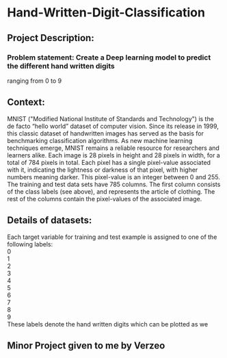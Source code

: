 #  Hand-Written-Digit-Classification

## Project Description:
### Problem statement: Create a Deep learning model to predict the different hand written digits
ranging from 0 to 9
## Context: 
MNIST ("Modified National Institute of Standards and Technology") is the de facto
“hello world” dataset of computer vision. Since its release in 1999, this classic dataset of
handwritten images has served as the basis for benchmarking classification algorithms. As new
machine learning techniques emerge, MNIST remains a reliable resource for researchers and
learners alike.
Each image is 28 pixels in height and 28 pixels in width, for a total of 784 pixels in total. Each
pixel has a single pixel-value associated with it, indicating the lightness or darkness of that
pixel, with higher numbers meaning darker. This pixel-value is an integer between 0 and 255.
The training and test data sets have 785 columns. The first column consists of the class labels
(see above), and represents the article of clothing. The rest of the columns contain the pixel-values of the associated image.

## Details of datasets:
Each target variable for training and test example is assigned to one of the following labels:
<br>
0<br>
1<br>
2<br>
3<br>
4<br>
5<br>
6<br>
7<br>
8<br>
9<br>
These labels denote the hand written digits which can be plotted as we
## 
Minor Project given to me by Verzeo
--

